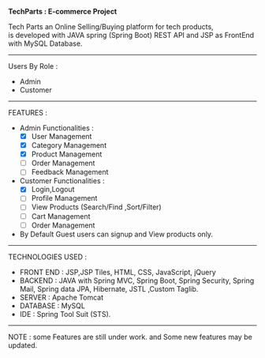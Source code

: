 **TechParts : E-commerce Project**

Tech Parts an Online Selling/Buying platform for tech products,  
is developed with JAVA spring (Spring Boot) REST API and JSP as FrontEnd with MySQL Database.

__________________________________________________________

Users By Role : 
  - Admin 
  - Customer
__________________________________________________________

FEATURES : 

- Admin Functionalities :
  - [x] User Management  
  - [x] Category Management 
  - [x] Product Management 
  - [ ] Order Management
  - [ ] Feedback Management

- Customer Functionalities : 
  - [x] Login,Logout 
  - [ ] Profile Management 
  - [ ] View Products (Search/Find ,Sort/Filter)
  - [ ] Cart Management
  - [ ] Order Management

- By Default Guest users can signup and View products only.
__________________________________________________________

TECHNOLOGIES USED :

- FRONT END :  JSP,JSP Tiles, HTML, CSS, JavaScript, jQuery
- BACKEND : JAVA with Spring MVC, Spring Boot, Spring Security, Spring Mail, Spring data JPA, Hibernate, JSTL ,Custom Taglib.
- SERVER : Apache Tomcat
- DATABASE : MySQL
- IDE : Spring Tool Suit (STS).

__________________________________________________________

NOTE : some Features are still under work. and Some new features may be updated.
